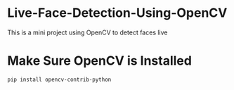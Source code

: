 # Live-Face-Detection-Using-OpenCV
This is a mini project using OpenCV to detect faces live
# Make Sure OpenCV is Installed
```pip install opencv-contrib-python```

